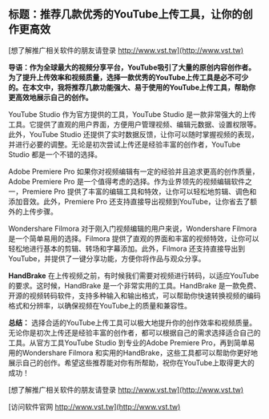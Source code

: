 ## **标题：推荐几款优秀的YouTube上传工具，让你的创作更高效**

[想了解推广相关软件的朋友请登录 http://www.vst.tw](http://www.vst.tw)

**导语：作为全球最大的视频分享平台，YouTube吸引了大量的原创内容创作者。为了提升上传效率和视频质量，选择一款优秀的YouTube上传工具是必不可少的。在本文中，我将推荐几款功能强大、易于使用的YouTube上传工具，帮助你更高效地展示自己的创作。**

YouTube Studio
作为官方提供的工具，YouTube Studio 是一款非常强大的上传工具。它提供了直观的用户界面，方便用户管理视频、编辑元数据、设置权限等。此外，YouTube Studio 还提供了实时数据反馈，让你可以随时掌握视频的表现，并进行必要的调整。无论是初次尝试上传还是经验丰富的创作者，YouTube Studio 都是一个不错的选择。

Adobe Premiere Pro
如果你对视频编辑有一定的经验并且追求更高的创作质量，Adobe Premiere Pro 是一个值得考虑的选择。作为业界领先的视频编辑软件之一，Premiere Pro 提供了丰富的编辑工具和特效，让你可以轻松地剪辑、调色和添加音效。此外，Premiere Pro 还支持直接导出视频到YouTube，让你省去了额外的上传步骤。

Wondershare Filmora
对于刚入门视频编辑的用户来说，Wondershare Filmora 是一个简单易用的选择。Filmora 提供了直观的界面和丰富的视频特效，让你可以轻松地进行基本的剪辑、转场和字幕添加。此外，Filmora 还支持直接导出到YouTube，并提供了一键分享功能，方便你将作品与观众分享。

**HandBrake**
在上传视频之前，有时候我们需要对视频进行转码，以适应YouTube的要求。这时候，HandBrake 是一个非常实用的工具。HandBrake 是一款免费、开源的视频转码软件，支持多种输入和输出格式，可以帮助你快速转换视频的编码格式和分辨率，以确保视频在YouTube上的质量和兼容性。

**总结：**
选择合适的YouTube上传工具可以极大地提升你的创作效率和视频质量。无论你是初次上传还是经验丰富的创作者，都可以根据自己的需求选择适合自己的工具。从官方工具YouTube Studio 到专业的Adobe Premiere Pro，再到简单易用的Wondershare Filmora 和实用的HandBrake，这些工具都可以帮助你更好地展示自己的创作。希望这些推荐能对你有所帮助，祝你在YouTube上取得更大的成功！

[想了解推广相关软件的朋友请登录 http://www.vst.tw](http://www.vst.tw)


[访问软件官网 http://www.vst.tw](http://www.vst.tw)
